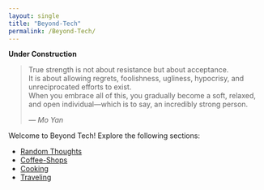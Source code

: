 ```yaml
---
layout: single
title: "Beyond-Tech"
permalink: /Beyond-Tech/
---
```


**Under Construction**

> True strength is not about resistance but about acceptance.  
> It is about allowing regrets, foolishness, ugliness, hypocrisy, and unreciprocated efforts to exist.  
> When you embrace all of this, you gradually become a soft, relaxed, and open individual—which is to say, an incredibly strong person.  
>  
> *— Mo Yan*


Welcome to Beyond Tech! Explore the following sections:
- [Random Thoughts](/Beyond-Tech/Random-Thoughts/)
- [Coffee-Shops](/Beyond-Tech/Coffee-Shops/)
- [Cooking](/Beyond-Tech/Cooking/)
- [Traveling](/Beyond-Tech/Traveling/)


